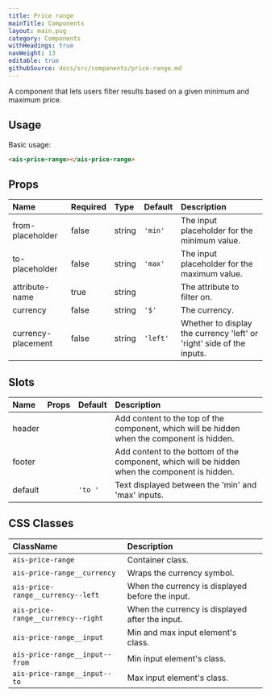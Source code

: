 ```yaml
---
title: Price range
mainTitle: Components
layout: main.pug
category: Components
withHeadings: true
navWeight: 13
editable: true
githubSource: docs/src/components/price-range.md
---
```


A component that lets users filter results based on a given minimum and maximum price.

## Usage

Basic usage:

```html
<ais-price-range></ais-price-range>
```

## Props

| Name               | Required | Type   | Default  | Description                                                           |
|:-------------------|:---------|:-------|:---------|:----------------------------------------------------------------------|
| from-placeholder   | false    | string | `'min'`  | The input placeholder for the minimum value.                          |
| to-placeholder     | false    | string | `'max'`  | The input placeholder for the maximum value.                          |
| attribute-name     | true     | string |          | The attribute to filter on.                                           |
| currency           | false    | string | `'$'`    | The currency.                                                         |
| currency-placement | false    | string | `'left'` | Whether to display the currency 'left' or 'right' side of the inputs. |

## Slots

| Name    | Props | Default | Description                                                                                      |
|:--------|:------|:--------|:-------------------------------------------------------------------------------------------------|
| header  |       |         | Add content to the top of the component, which will be hidden when the component is hidden.     |
| footer  |       |         | Add content to the bottom of the component, which will be hidden when the component is hidden.  |
| default |       | `'to '` | Text displayed between the 'min' and 'max' inputs.                                               |

## CSS Classes

| ClassName                          | Description                                      |
|:-----------------------------------|:-------------------------------------------------|
| `ais-price-range`                  | Container class.                                 |
| `ais-price-range__currency`        | Wraps the currency symbol.                       |
| `ais-price-range__currency--left`  | When the currency is displayed before the input. |
| `ais-price-range__currency--right` | When the currency is displayed after the input.  |
| `ais-price-range__input`           | Min and max input element's class.               |
| `ais-price-range__input--from`     | Min input element's class.                       |
| `ais-price-range__input--to`       | Max input element's class.                       |
